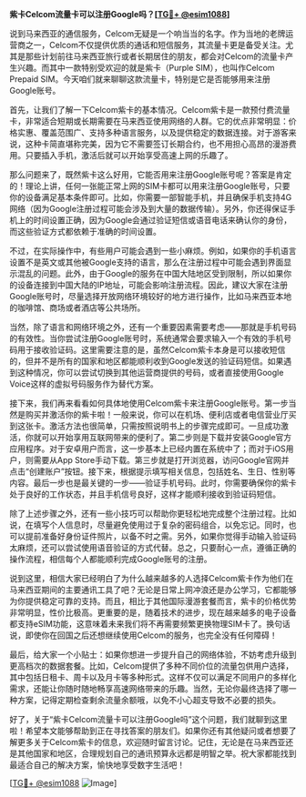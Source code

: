 **紫卡Celcom流量卡可以注册Google吗？[[TG💪+ @esim1088](https://t.me/s/esim1088)]**

说到马来西亚的通信服务，Celcom无疑是一个响当当的名字。作为当地的老牌运营商之一，Celcom不仅提供优质的通话和短信服务，其流量卡更是备受关注。尤其是那些计划前往马来西亚旅行或者长期居住的朋友，都会对Celcom的流量卡产生兴趣。而其中一款特别受欢迎的就是紫卡（Purple SIM），也叫作Celcom Prepaid SIM。今天咱们就来聊聊这款流量卡，特别是它是否能够用来注册Google账号。

首先，让我们了解一下Celcom紫卡的基本情况。Celcom紫卡是一款预付费流量卡，非常适合短期或长期需要在马来西亚使用网络的人群。它的优点非常明显：价格实惠、覆盖范围广、支持多种语言服务，以及提供稳定的数据连接。对于游客来说，这种卡简直堪称完美，因为它不需要签订长期合约，也不用担心高昂的漫游费用。只要插入手机，激活后就可以开始享受高速上网的乐趣了。

那么问题来了，既然紫卡这么好用，它能否用来注册Google账号呢？答案是肯定的！理论上讲，任何一张能正常上网的SIM卡都可以用来注册Google账号，只要你的设备满足基本条件即可。比如，你需要一部智能手机，并且确保手机支持4G网络（因为Google注册过程可能会涉及到大量的数据传输）。另外，你还得保证手机上的时间设置正确，因为Google会通过验证短信或语音电话来确认你的身份，而这些验证方式都依赖于准确的时间设置。

不过，在实际操作中，有些用户可能会遇到一些小麻烦。例如，如果你的手机语言设置不是英文或其他被Google支持的语言，那么在注册过程中可能会遇到界面显示混乱的问题。此外，由于Google的服务在中国大陆地区受到限制，所以如果你的设备连接到中国大陆的IP地址，可能会影响注册流程。因此，建议大家在注册Google账号时，尽量选择开放网络环境较好的地方进行操作，比如马来西亚本地的咖啡馆、商场或者酒店等公共场所。

当然，除了语言和网络环境之外，还有一个重要因素需要考虑——那就是手机号码的有效性。当你尝试注册Google账号时，系统通常会要求输入一个有效的手机号码用于接收验证码。这里需要注意的是，虽然Celcom紫卡本身是可以接收短信的，但并不是所有的国家和地区都能顺利收到Google发送的验证码短信。如果遇到这种情况，你可以尝试切换到其他运营商提供的号码，或者直接使用Google Voice这样的虚拟号码服务作为替代方案。

接下来，我们再来看看如何具体地使用Celcom紫卡来注册Google账号。第一步当然是购买并激活你的紫卡啦！一般来说，你可以在机场、便利店或者电信营业厅买到这张卡。激活方法也很简单，只需按照说明书上的步骤完成即可。一旦成功激活，你就可以开始享用互联网带来的便利了。第二步则是下载并安装Google官方应用程序。对于安卓用户而言，这一步基本上已经内置在系统中了；而对于iOS用户，则需要从App Store手动下载。第三步就是打开浏览器，访问Google官网并点击“创建账户”按钮。接下来，根据提示填写相关信息，包括姓名、生日、性别等内容。最后一步也是最关键的一步——验证手机号码。此时，你需要确保你的紫卡处于良好的工作状态，并且手机信号良好，这样才能顺利接收到验证码短信。

除了上述步骤之外，还有一些小技巧可以帮助你更轻松地完成整个注册过程。比如说，在填写个人信息时，尽量避免使用过于复杂的密码组合，以免忘记。同时，也可以提前准备好身份证件照片，以备不时之需。另外，如果你觉得手动输入验证码太麻烦，还可以尝试使用语音验证的方式代替。总之，只要耐心一点，遵循正确的操作流程，相信每个人都能顺利完成Google账号的注册。

说到这里，相信大家已经明白了为什么越来越多的人选择Celcom紫卡作为他们在马来西亚期间的主要通讯工具了吧？无论是日常上网冲浪还是办公学习，它都能够为你提供稳定可靠的支持。而且，相比于其他国际漫游套餐而言，紫卡的价格优势非常明显，性价比极高。更重要的是，随着技术的进步，现在越来越多的电子设备都支持eSIM功能，这意味着未来我们将不再需要频繁更换物理SIM卡了。换句话说，即使你在回国之后还想继续使用Celcom的服务，也完全没有任何障碍！

最后，给大家一个小贴士：如果你想进一步提升自己的网络体验，不妨考虑升级到更高档次的数据套餐。比如，Celcom提供了多种不同价位的流量包供用户选择，其中包括日租卡、周卡以及月卡等多种形式。这样不仅可以满足不同用户的多样化需求，还能让你随时随地畅享高速网络带来的乐趣。当然，无论你最终选择了哪一种方案，记得定期检查剩余流量余额哦，以免不小心超支导致不必要的损失。

好了，关于“紫卡Celcom流量卡可以注册Google吗”这个问题，我们就聊到这里啦！希望本文能够帮助到正在寻找答案的朋友们。如果你还有其他疑问或者想要了解更多关于Celcom紫卡的信息，欢迎随时留言讨论。记住，无论是在马来西亚还是其他国家和地区，合理规划自己的通讯预算永远都是明智之举。祝大家都能找到最适合自己的解决方案，愉快地享受数字生活吧！

[[TG💪+ @esim1088](https://t.me/s/esim1088) ![Image](https://i.postimg.cc/4NQfJmqS/Snipaste-2025-05-13-00-14-12.png)]